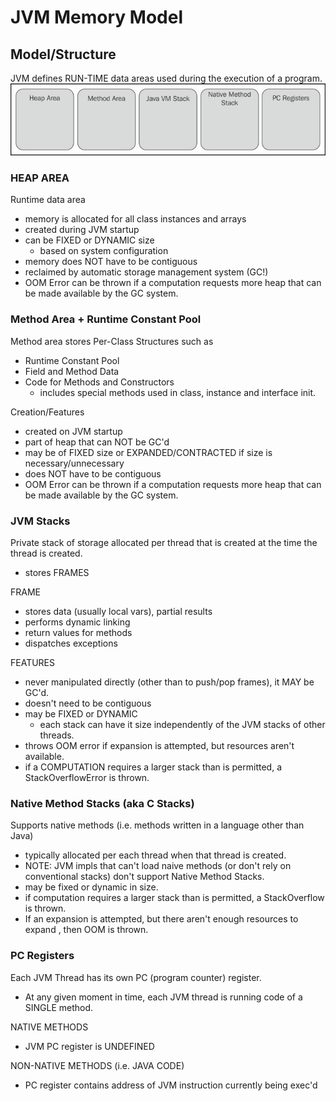 # JVM Memory Model 

## Model/Structure
JVM defines RUN-TIME data areas used during the execution of a program. 
![alt-text](JVM-Memory-Area-Parts.jpg)

### HEAP AREA
Runtime data area
- memory is allocated for all class instances and arrays
- created during JVM startup
- can be FIXED or DYNAMIC size
    - based on system configuration
- memory does NOT have to be contiguous
- reclaimed by automatic storage management system (GC!) 
- OOM Error can be thrown if a computation requests more heap that can be made available by the
GC system. 

### Method Area + Runtime Constant Pool
Method area stores Per-Class Structures such as
- Runtime Constant Pool
- Field and Method Data
- Code for Methods and Constructors
    - includes special methods used in class, instance and interface init.

Creation/Features
- created on JVM startup
- part of heap that can NOT be GC'd
- may be of FIXED size or EXPANDED/CONTRACTED if size is necessary/unnecessary
- does NOT have to be contiguous
- OOM Error can be thrown if a computation requests more heap that can be made available by the
GC system. 

### JVM Stacks
Private stack of storage allocated per thread that is created at the time the thread is created. 
- stores FRAMES

FRAME
- stores data (usually local vars), partial results
- performs dynamic linking
- return values for methods
- dispatches exceptions

FEATURES
- never manipulated directly (other than to push/pop frames), it MAY be GC'd.
- doesn't need to be contiguous
- may be FIXED or DYNAMIC
    - each stack can have it size independently of the JVM stacks of other threads.
- throws OOM error if expansion is attempted, but resources aren't available. 
- if a COMPUTATION requires a larger stack than is permitted, a StackOverflowError is thrown.

### Native Method Stacks (aka C Stacks)
Supports native methods (i.e. methods written in a language other than Java)
- typically allocated per each thread when that thread is created. 
- NOTE: JVM impls that can't load naive methods (or don't rely on conventional stacks) don't
support Native Method Stacks. 
- may be fixed or dynamic in size. 
- if computation requires a larger stack than is permitted, a StackOverflow is thrown. 
- If an expansion is attempted, but there aren't enough resources to expand , then OOM is thrown.

### PC Registers
Each JVM Thread has its own PC (program counter) register. 
- At any given moment in time, each JVM thread is running code of a SINGLE method. 

NATIVE METHODS
- JVM PC register is UNDEFINED

NON-NATIVE METHODS (i.e. JAVA CODE)
- PC register contains address of JVM instruction currently being exec'd